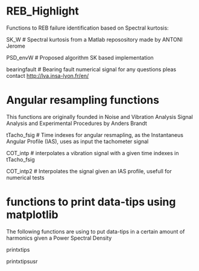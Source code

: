 # REB_Highlight
Functions to REB failure identification based on Spectral kurtosis:

  SK_W # Spectral kurtosis from a Matlab reposository made by ANTONI Jerome
  
  PSD_envW # Proposed algorithm SK based implementation
  
  bearingfault # Bearing fault numerical signal for any questions pleas contact http://lva.insa-lyon.fr/en/
  
  # Angular resampling functions
  This functions are originally founded in Noise and Vibration Analysis Signal Analysis and Experimental Procedures by Anders Brandt
  
  tTacho_fsig # Time indexes for angular resmapling, as the Instantaneus Angular Profile (IAS), uses as input the tachometer signal
  
  COT_intp # interpolates a vibration signal with a given time indexes in tTacho_fsig
  
  COT_intp2 # Interpolates the signal given an IAS profile, usefull for numerical tests
  
  # functions to print data-tips using matplotlib
  The following functions are using to put data-tips in a certain amount of harmonics given a Power Spectral Density
  
  printxtips
  
  printxtipsusr
